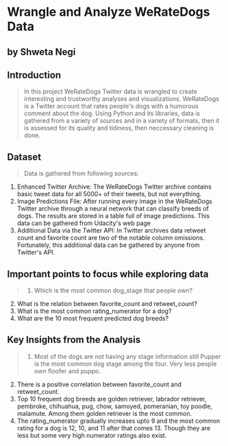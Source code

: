 # Wrangle and Analyze WeRateDogs Data
## by Shweta Negi


## Introduction

> In this project WeRateDogs Twitter data is wrangled to create interesting and trustworthy analyses and visualizations. WeRateDogs is a Twitter account that rates people's dogs with a humorous comment about the dog. Using Python and its libraries, data is gathered from a variety of sources and in a variety of formats, then it is assessed for its quality and tidiness, then neccessary cleaning is done.

## Dataset

> Data is gathered from following sources:

1. Enhanced Twitter Archive: The WeRateDogs Twitter archive contains basic tweet data for all 5000+ of their tweets, but not everything.
2. Image Predictions File: After running every image in the WeRateDogs Twitter archive through a neural network that can classify breeds of dogs. The results are stored in a table full of image predictions. This data can be gathered from Udacity's web page
3. Additional Data via the Twitter API: In Twitter archives data retweet count and favorite count are two of the notable column omissions. Fortunately, this additional data can be gathered by anyone from Twitter's API.

## Important points to focus while exploring data

> 1. Which is the most common dog_stage that people own?
2. What is the relation between favorite_count and retweet_count?
3. What is the most common rating_numerator for a dog?
4. What are the 10 most frequent predicted dog breeds?



## Key Insights from the Analysis

> 1. Most of the dogs are not having any stage information still Pupper is the most common dog stage among the four. Very less people own floofer and puppo.
2.  There is a positive correlation between favorite_count and retweet_count.
3. Top 10 frequent dog breeds are golden retriever, labrador retriever, pembroke, chihuahua, pug, chow, samoyed, pomeranian, toy poodle, malamute. Among them golden retriever is the most common.
4. The rating_numerator gradually increases upto 9 and the most common rating for a dog is 12, 10, and 11 after that comes 13. Though they are less but some very high numerator ratings also exist.